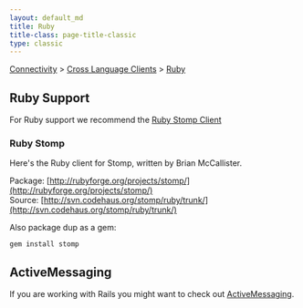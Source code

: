 ```yaml
---
layout: default_md
title: Ruby 
title-class: page-title-classic
type: classic
---
```


[Connectivity](connectivity) > [Cross Language Clients](cross-language-clients) > [Ruby](ruby)


Ruby Support
------------

For Ruby support we recommend the [Ruby Stomp Client](http://stomp.codehaus.org/Ruby)

### Ruby Stomp

Here's the Ruby client for Stomp, written by Brian McCallister.

Package: [http://rubyforge.org/projects/stomp/](http://rubyforge.org/projects/stomp/)  
Source: [http://svn.codehaus.org/stomp/ruby/trunk/](http://svn.codehaus.org/stomp/ruby/trunk/)

Also package dup as a gem:
```
gem install stomp
```

ActiveMessaging
---------------

If you are working with Rails you might want to check out [ActiveMessaging](http://dev.tirsen.com/trac/activemessaging).